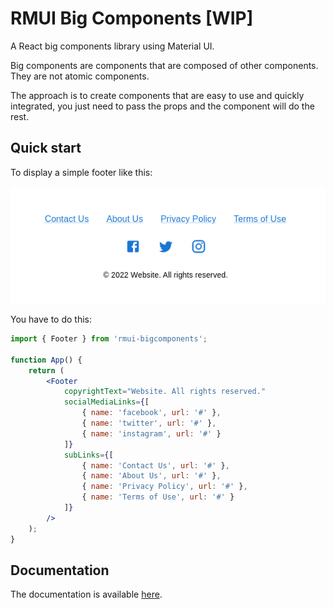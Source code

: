 # RMUI Big Components [WIP]

A React big components library using Material UI.

Big components are components that are composed of other components. They are not atomic components.

The approach is to create components that are easy to use and quickly integrated, you just need to pass the props and the component will do the rest.

## Quick start

To display a simple footer like this:

![Footer example](docs/images/footer_example.png)

You have to do this:

```jsx
import { Footer } from 'rmui-bigcomponents';

function App() {
    return (
        <Footer
            copyrightText="Website. All rights reserved."
            socialMediaLinks={[
                { name: 'facebook', url: '#' },
                { name: 'twitter', url: '#' },
                { name: 'instagram', url: '#' }
            ]}
            subLinks={[
                { name: 'Contact Us', url: '#' },
                { name: 'About Us', url: '#' },
                { name: 'Privacy Policy', url: '#' },
                { name: 'Terms of Use', url: '#' }
            ]}
        />
    );
}
```

## Documentation

The documentation is available [here](https://main--637c8ead61fbd5154eb39892.chromatic.com/).
